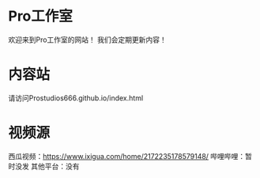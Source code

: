 
# Pro工作室
欢迎来到Pro工作室的网站！
我们会定期更新内容！
# 内容站
请访问Prostudios666.github.io/index.html
# 视频源
西瓜视频：https://www.ixigua.com/home/2172235178579148/
哔哩哔哩：暂时没发
其他平台：没有
